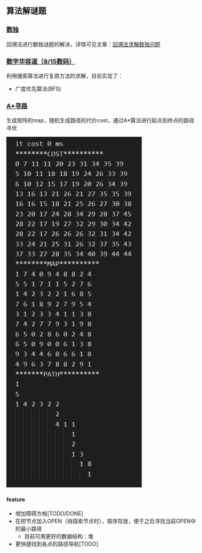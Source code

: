 ## 算法解谜题

### [数独](sudoku)
回溯法进行数独谜题的解决，详情可见文章：[回溯法求解数独问题](https://www.motwo.cn/article/60b9d79f93e18556c43b020c)

### [数字华容道（8/15数码）](15Puzzle)
利用搜索算法进行复原方法的求解，目前实现了： 
- 广度优先算法(BFS)

### [A*寻路](astar)
生成矩阵的map，随机生成路径的代价cost，通过A*算法进行起点到终点的路径寻优

![res](astar/res/res.png)

#### feature
- 增加障碍方格[TODO/DONE]
- 在把节点加入OPEN（待探索节点时），按序存放，便于之后寻找当前OPEN中的最小路径
    - 目前可用更好的数据结构：堆
- 更快捷找到各点的路径导航[TODO]

